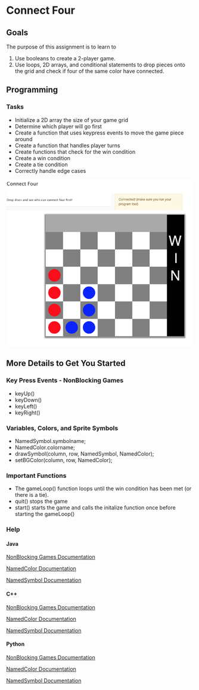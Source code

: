 # Connect Four

## Goals

The purpose of this assignment is to learn to

1. Use booleans to create a 2-player game.
2. Use loops, 2D arrays, and conditional statements to drop pieces onto the grid and check if four of the same color have connected.

## Programming

### Tasks

- Initialize a 2D array the size of your game grid
- Determine which player will go first
- Create a function that uses keypress events to move the game piece around
- Create a function that handles player turns
- Create functions that check for the win condition
- Create a win condition
- Create a tie condition
- Correctly handle edge cases

![Connect 4 Board !](./figures/icon.png)

## More Details to Get You Started

### Key Press Events - NonBlocking Games

- keyUp()
- keyDown()
- keyLeft()
- keyRight()

### Variables, Colors, and Sprite Symbols

- NamedSymbol.symbolname;
- NamedColor.colorname;
- drawSymbol(column, row, NamedSymbol, NamedColor);
- setBGColor(column, row, NamedColor);

### Important Functions

- The gameLoop() function loops until the win condition has been met (or there is a tie).
- quit() stops the game
- start() starts the game and calls the initalize function once before starting the gameLoop()

### Help

#### Java

[NonBlocking Games Documentation](http://bridgesuncc.github.io/doc/java-api/current/html/classbridges_1_1games_1_1_non_blocking_game.html)

[NamedColor Documentation](http://bridgesuncc.github.io/doc/java-api/current/html/enumbridges_1_1base_1_1_named_color.html)

[NamedSymbol Documentation](http://bridgesuncc.github.io/doc/java-api/current/html/enumbridges_1_1base_1_1_named_symbol.html)

#### C++

[NonBlocking Games Documentation](https://bridgesuncc.github.io/doc/cxx-api/current/html/classbridges_1_1game_1_1_non_blocking_game.html)

[NamedColor Documentation](https://bridgesuncc.github.io/doc/cxx-api/current/html/namespacebridges_1_1game.html#afaa832a4322b25b6a4ebfba832f10f26)

[NamedSymbol Documentation](https://bridgesuncc.github.io/doc/cxx-api/current/html/namespacebridges_1_1game.html#ab9a19c7ab6e2ebac2f95180e21733487)

#### Python

[NonBlocking Games Documentation](https://bridgesuncc.github.io/doc/python-api/current/html/classbridges_1_1non__blocking__game_1_1_non_blocking_game.html)

[NamedColor Documentation](https://bridgesuncc.github.io/doc/python-api/current/html/classbridges_1_1named__color_1_1_named_color.html)

[NamedSymbol Documentation](https://bridgesuncc.github.io/doc/python-api/current/html/classbridges_1_1named__symbol_1_1_named_symbol.html)









